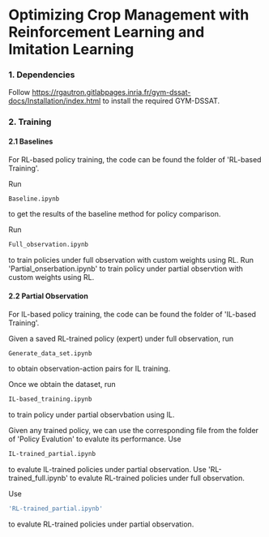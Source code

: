 # Optimizing Crop Management with Reinforcement Learning and Imitation Learning

### 1. Dependencies
Follow https://rgautron.gitlabpages.inria.fr/gym-dssat-docs/Installation/index.html to install the required GYM-DSSAT.

### 2. Training

#### 2.1 Baselines
For RL-based policy training, the code can be found the folder of 'RL-based Training'. 

Run 
```bash 
Baseline.ipynb
```
to get the results of the baseline method for policy comparison. 

Run 
```bash 
Full_observation.ipynb
```
to train policies under full observation with custom weights using RL. Run 'Partial_onserbation.ipynb' to train policy under partial observtion with custom weights using RL.

#### 2.2 Partial Observation
For IL-based policy training, the code can be found the folder of 'IL-based Training'. 

Given a saved RL-trained policy (expert) under full observation, run
```bash 
Generate_data_set.ipynb
```
to obtain observation-action pairs for IL training. 

Once we obtain the dataset, run 
```bash 
IL-based_training.ipynb
```
to train policy under partial observbation using IL.


Given any trained policy, we can use the corresponding file from the folder of 'Policy Evalution' to evalute its performance. 
Use 
```bash 
IL-trained_partial.ipynb
```
to evalute IL-trained policies under partial observation. Use 'RL-trained_full.ipynb' to evalute RL-trained policies under full observation.

Use 
```bash 
'RL-trained_partial.ipynb' 
```
to evalute RL-trained policies under partial observation.
